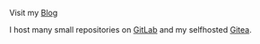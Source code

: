 Visit my [Blog](https://rappet.xyz/)

I host many small repositories on [GitLab](https://gitlab.com/rappet)
and my selfhosted [Gitea](https://git.rappet.xyz/).
